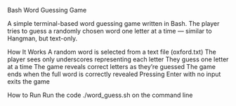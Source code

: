    Bash Word Guessing Game

A simple terminal-based word guessing game written in Bash. The player tries to guess a randomly chosen word one letter at a time — similar to Hangman, but text-only.

   How It Works
A random word is selected from a text file (oxford.txt)
The player sees only underscores representing each letter
They guess one letter at a time
The game reveals correct letters as they’re guessed
The game ends when the full word is correctly revealed
Pressing Enter with no input exits the game

   How to Run
Run the code ./word_guess.sh on the command line


